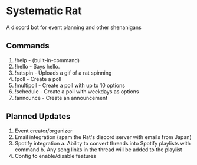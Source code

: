# Systematic Rat
 A discord bot for event planning and other shenanigans
 
## Commands
 1. !help - (built-in-command)
 2. !hello - Says hello.
 3. !ratspin - Uploads a gif of a rat spinning
 4. !poll - Create a poll
 5. !multipoll - Create a poll with up to 10 options
 6. !schedule - Create a poll with weekdays as options
 7. !announce - Create an announcement
 
## Planned Updates
 1. Event creator/organizer
 2. Email integration (spam the Rat's discord server with emails from Japan)
 3. Spotify integration
    a. Ability to convert threads into Spotify playlists with command
    b. Any song links in the thread will be added to the playlist
 4. Config to enable/disable features
